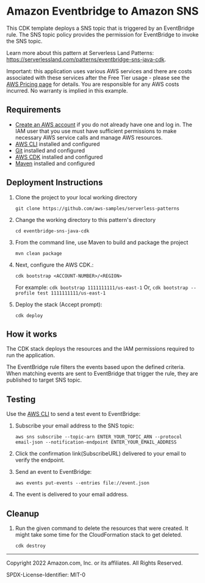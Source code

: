 # Amazon Eventbridge to Amazon SNS

This CDK template deploys a SNS topic that is triggered by an EventBridge rule. The SNS topic policy provides the permission for EventBridge to invoke the SNS topic.

Learn more about this pattern at Serverless Land Patterns: https://serverlessland.com/patterns/eventbridge-sns-java-cdk.

Important: this application uses various AWS services and there are costs associated with these services after the Free Tier usage - please see the [AWS Pricing page](https://aws.amazon.com/pricing/) for details. You are responsible for any AWS costs incurred. No warranty is implied in this example.

## Requirements

* [Create an AWS account](https://portal.aws.amazon.com/gp/aws/developer/registration/index.html) if you do not already have one and log in. The IAM user that you use must have sufficient permissions to make necessary AWS service calls and manage AWS resources.
* [AWS CLI](https://docs.aws.amazon.com/cli/latest/userguide/install-cliv2.html) installed and configured
* [Git](https://git-scm.com/book/en/v2/Getting-Started-Installing-Git) installed and configured
* [AWS CDK](https://docs.aws.amazon.com/cdk/latest/guide/cli.html) installed and configured
* [Maven](https://maven.apache.org/download.cgi) installed and configured

## Deployment Instructions

1. Clone the project to your local working directory
    ```
    git clone https://github.com/aws-samples/serverless-patterns
    ```

2. Change the working directory to this pattern's directory
    ```
    cd eventbridge-sns-java-cdk
    ```

1. From the command line, use Maven to build and package the project
    ```
    mvn clean package
    ```
1. Next, configure the AWS CDK.:
    ```
    cdk bootstrap <ACCOUNT-NUMBER>/<REGION>
   ```
   For example:
   ```cdk bootstrap 1111111111/us-east-1```
   Or,
   ```cdk bootstrap --profile test 1111111111/us-east-1```

1. Deploy the stack (Accept prompt):
    ```
    cdk deploy
    ```

## How it works

The CDK stack deploys the resources and the IAM permissions required to run the application.

The EventBridge rule filters the events based upon the defined criteria. When matching events are sent to EventBridge that trigger the rule, they are published to target SNS topic.

## Testing

Use the [AWS CLI](https://aws.amazon.com/cli/) to send a test event to EventBridge:

1. Subscribe your email address to the SNS topic:
    ```
    aws sns subscribe --topic-arn ENTER_YOUR_TOPIC_ARN --protocol email-json --notification-endpoint ENTER_YOUR_EMAIL_ADDRESS
    ```
2. Click the confirmation link(SubscribeURL) delivered to your email to verify the endpoint.

3. Send an event to EventBridge:
    ```
    aws events put-events --entries file://event.json
    ```
4. The event is delivered to your email address.

## Cleanup
 
1. Run the given command to delete the resources that were created. It might take some time for the CloudFormation stack to get deleted.
    ```
    cdk destroy
    ```

----
Copyright 2022 Amazon.com, Inc. or its affiliates. All Rights Reserved.

SPDX-License-Identifier: MIT-0
